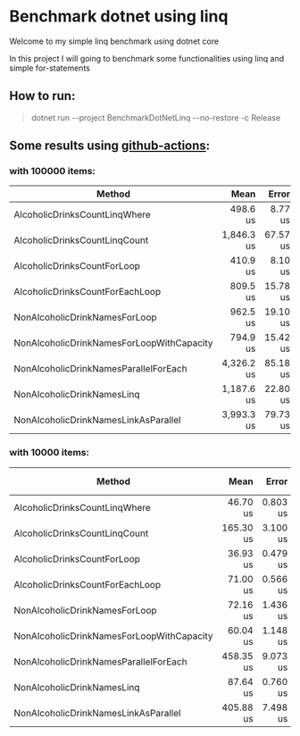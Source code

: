 # Benchmark dotnet using linq

Welcome to my simple linq benchmark using dotnet core

In this project I will going to benchmark some functionalities using linq and simple for-statements

## How to run:

> dotnet run --project BenchmarkDotNetLinq --no-restore -c Release

## Some results using [github-actions](https://github.com/lfmachadodasilva/BenchmarkDotNetLinq/actions/workflows/dotnet.yml):

### with 100000 items:
|                                    Method |       Mean |    Error |    StdDev |     Median |    Gen 0 |    Gen 1 |    Gen 2 | Allocated |
|------------------------------------------ |-----------:|---------:|----------:|-----------:|---------:|---------:|---------:|----------:|
|             AlcoholicDrinksCountLinqWhere |   498.6 us |  8.77 us |   8.20 us |   496.1 us |        - |        - |        - |      72 B |
|             AlcoholicDrinksCountLinqCount | 1,846.3 us | 67.57 us | 197.09 us | 1,792.4 us |        - |        - |        - |      41 B |
|               AlcoholicDrinksCountForLoop |   410.9 us |  8.10 us |   8.66 us |   409.1 us |        - |        - |        - |       1 B |
|           AlcoholicDrinksCountForEachLoop |   809.5 us | 15.78 us |  24.56 us |   805.8 us |        - |        - |        - |         - |
|             NonAlcoholicDrinkNamesForLoop |   962.5 us | 19.10 us |  17.86 us |   959.4 us |  57.6172 |  53.7109 |  52.7344 | 1049223 B |
| NonAlcoholicDrinkNamesForLoopWithCapacity |   794.9 us | 15.42 us |  17.76 us |   795.6 us |  46.8750 |  46.8750 |  46.8750 |  800381 B |
|     NonAlcoholicDrinkNamesParallelForEach | 4,326.2 us | 85.18 us | 119.41 us | 4,308.3 us | 164.0625 | 148.4375 | 148.4375 | 2565905 B |
|                NonAlcoholicDrinkNamesLinq | 1,187.6 us | 22.80 us |  19.04 us | 1,182.2 us |  62.5000 |  58.5938 |  58.5938 | 1049419 B |
|      NonAlcoholicDrinkNamesLinkAsParallel | 3,993.3 us | 79.73 us | 162.88 us | 4,006.9 us | 148.4375 | 132.8125 | 132.8125 | 2102335 B |

### with 10000 items:
|                                    Method |      Mean |    Error |    StdDev |   Gen 0 |  Gen 1 | Gen 2 | Allocated |
|------------------------------------------ |----------:|---------:|----------:|--------:|-------:|------:|----------:|
|             AlcoholicDrinksCountLinqWhere |  46.70 us | 0.803 us |  0.671 us |       - |      - |     - |      72 B |
|             AlcoholicDrinksCountLinqCount | 165.30 us | 3.100 us |  2.900 us |       - |      - |     - |      40 B |
|               AlcoholicDrinksCountForLoop |  36.93 us | 0.479 us |  0.425 us |       - |      - |     - |         - |
|           AlcoholicDrinksCountForEachLoop |  71.00 us | 0.566 us |  0.529 us |       - |      - |     - |         - |
|             NonAlcoholicDrinkNamesForLoop |  72.16 us | 1.436 us |  1.917 us |  8.3008 | 2.0752 |     - |  131360 B |
| NonAlcoholicDrinkNamesForLoopWithCapacity |  60.04 us | 1.148 us |  1.017 us |  5.0049 | 1.2207 |     - |   80056 B |
|     NonAlcoholicDrinkNamesParallelForEach | 458.35 us | 9.073 us | 24.217 us | 19.5313 | 9.7656 |     - |  299407 B |
|                NonAlcoholicDrinkNamesLinq |  87.64 us | 0.760 us |  0.635 us |  8.3008 | 2.0752 |     - |  131512 B |
|      NonAlcoholicDrinkNamesLinkAsParallel | 405.88 us | 7.498 us |  6.647 us | 17.0898 | 5.3711 |     - |  266026 B |
